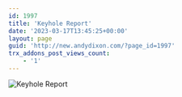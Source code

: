 ```yaml
---
id: 1997
title: 'Keyhole Report'
date: '2023-03-17T13:45:25+00:00'
layout: page
guid: 'http://new.andydixon.com/?page_id=1997'
trx_addons_post_views_count:
    - '1'
---
```


![Keyhole Report](https://i0.wp.com/assets.g8x2.ldn.idrivee2-23.com/posters/Keyhole%20Report%2001.jpg?w=1200&ssl=1 "Keyhole Report")